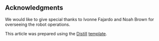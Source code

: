 ## Acknowledgments

We would like to give special thanks to Ivonne Fajardo and Noah Brown for overseeing the robot operations.

This article was prepared using the [Distill](https://distill.pub) [template](https://github.com/distillpub/template).

<!-- <h3 id="citation">Citation</h3>

For attribution in academic contexts, please cite this work as

<pre class="citation short">Bodnar et al., "Learning Latent Plans from Play", 2019.</pre>

BibTeX citation

<pre class="citation long">@article{lynch2019play,
  title={Learning Latent Plans from Play},
  author={Lynch, Corey and Khansari, Mohi and Xiao, Ted and Kumar, Vikash and Tompson, Jonathan and Levine, Sergey and Sermanet, Pierre},
  journal={arXiv preprint arXiv:1903.01973},
  year={2019}
}</pre> -->
